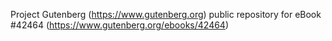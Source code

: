 Project Gutenberg (https://www.gutenberg.org) public repository for eBook #42464 (https://www.gutenberg.org/ebooks/42464)
